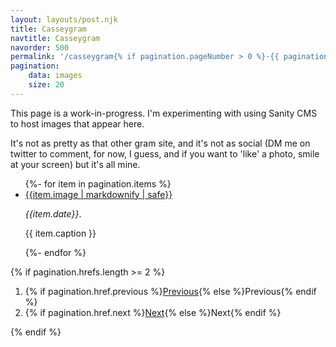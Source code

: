 ```yaml
---
layout: layouts/post.njk
title: Casseygram
navtitle: Casseygram
navorder: 500
permalink: '/casseygram{% if pagination.pageNumber > 0 %}-{{ pagination.pageNumber + 1 }}/{% endif %}/index.html'
pagination:
    data: images
    size: 20
---
```


This page is a work-in-progress. I'm experimenting with using Sanity CMS to host images that appear here.

It's not as pretty as that other gram site, and it's not as social (DM me on twitter to comment, for now, I guess, and if you want to 'like' a photo, smile at your screen) but it's all mine.

<ul class="casseygram-hub">
{%- for item in pagination.items %}
    <li class="casseygram-entry">
        <a href="/casseygram/{{ item.date }}-{{item.slug}}/">{{item.image | markdownify | safe}}</a>
        <p><i>{{item.date}}</i>.</p><p>{{ item.caption }}</p>
    </li>
{%- endfor %}
</ul>

{% if pagination.hrefs.length >= 2 %}
<nav aria-label="Photo Pages">
    <ol class="photo-nav">
      <!-- <li>{% if page.url != pagination.href.first %}<a href="{{ pagination.href.first }}">First</a>{% else %}First{% endif %}</li> -->
      <li>{% if pagination.href.previous %}<a href="{{ pagination.href.previous }}">Previous</a>{% else %}Previous{% endif %}</li>
      <li>{% if pagination.href.next %}<a href="{{ pagination.href.next }}">Next</a>{% else %}Next{% endif %}</li>
      <!-- <li>{% if page.url != pagination.href.last %}<a href="{{ pagination.href.last }}">Last</a>{% else %}Last{% endif %}</li> -->
    </ol>
</nav>
{% endif %}